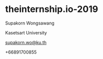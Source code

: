 # theinternship.io-2019

Supakorn Wongsawang 

Kasetsart University

supakorn.wo@ku.th

+66891700855
